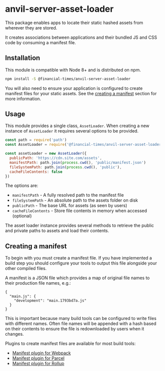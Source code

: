 # anvil-server-asset-loader

This package enables apps to locate their static hashed assets from wherever they are stored.

It creates associations between applications and their bundled JS and CSS code by consuming a manifest file.


## Installation

This module is compatible with Node 8+ and is distributed on npm.

```bash
npm install -S @financial-times/anvil-server-asset-loader
```

You will also need to ensure your application is configured to create manifest files for your static assets. See the [creating a manifest](#creating-a-manifest) section for more information.


## Usage

This module provides a single class, `AssetLoader`. When creating a new instance of `AssetLoader` it requires several options to be provided.

```js
const path = require('path')
const AssetLoader = require('@financial-times/anvil-server-asset-loader')

const assetLoader = new AssetLoader({
  publicPath: 'https://cdn.site.com/assets',
  manifestPath: path.join(process.cwd(), 'public/manifest.json')
  fileSystemPath: path.join(process.cwd(), 'public'),
  cacheFileContents: false
})
```

The options are:

- `manifestPath` - A fully resolved path to the manifest file
- `fileSystemPath` - An absolute path to the assets folder on disk
- `publicPath` - The base URL for assets (as seen by users)
- `cacheFileContents` - Store file contents in memory when accessed (optional)

The asset loader instance provides several methods to retrieve the public and private paths to assets and load their contents.


## Creating a manifest

To begin with you must create a manifest file. If you have implemented a build step you should configure your tools to output this file alongside your other compiled files.

A manifest is a JSON file which provides a map of original file names to their production file names, e.g.:

```
{
  "main.js": {
    "development": "main.1793bd7a.js"
  }
}
```

This is important because many build tools can be configured to write files with different names. Often file names will be appended with a hash based on their contents to ensure the file is redownloaded by users when it changes.

Plugins to create manifest files are available for most build tools:

- [Manifest plugin for Webpack](https://www.npmjs.com/package/webpack-manifest-plugin)
- [Manifest plugin for Parcel](https://www.npmjs.com/package/parcel-plugin-bundle-manifest)
- [Manifest plugin for Rollup](https://www.npmjs.com/package/rollup-plugin-hash-manifest)
